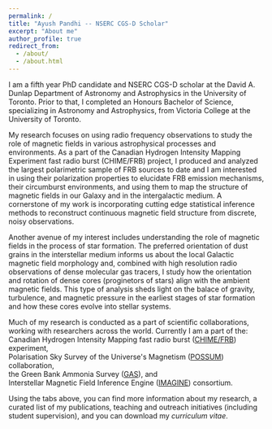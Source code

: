 ```yaml
---
permalink: /
title: "Ayush Pandhi -- NSERC CGS-D Scholar"
excerpt: "About me"
author_profile: true
redirect_from: 
  - /about/
  - /about.html
---
```

I am a fifth year PhD candidate and NSERC CGS-D scholar at the David A. Dunlap Department of Astronomy and Astrophysics in the University of Toronto. Prior to that, I completed an Honours Bachelor of Science, specializing in Astronomy and Astrophysics, from Victoria College at the University of Toronto.

My research focuses on using radio frequency observations to study the role of magnetic fields in various astrophysical processes and environments. As a part of the Canadian Hydrogen Intensity Mapping Experiment fast radio burst (CHIME/FRB) project, I produced and analyzed the largest polarimetric sample of FRB sources to date and I am interested in using their polarization properties to elucidate FRB emission mechanisms, their circumburst environments, and using them to map the structure of magnetic fields in our Galaxy and in the intergalactic medium. A cornerstone of my work is incorporating cutting edge statistical inference methods to reconstruct continuous magnetic field structure from discrete, noisy observations.

Another avenue of my interest includes understanding the role of magnetic fields in the process of star formation. The preferred orientation of dust grains in the interstellar medium informs us about the local Galactic magnetic field morphology and, combined with high resolution radio observations of dense molecular gas tracers, I study how the orientation and rotation of dense cores (proginetors of stars) align with the ambient magnetic fields. This type of analysis sheds light on the balace of gravity, turbulence, and magnetic pressure in the earliest stages of star formation and how these cores evolve into stellar systems.

Much of my research is conducted as a part of scientific collaborations, working with researchers across the world. Currently I am a part of the:<br> Canadian Hydrogen Intensity Mapping fast radio burst ([CHIME/FRB](https://chime-experiment.ca/en)) experiment,<br> Polarisation Sky Survey of the Universe's Magnetism ([POSSUM](https://askap.org/possum/)) collaboration,<br> the Green Bank Ammonia Survey ([GAS](https://greenbankobservatory.org/science/gbt-surveys/gas-survey-2/)), and<br> Interstellar Magnetic Field Inference Engine ([IMAGINE](https://www.astro.ru.nl/imagine/)) consortium.

Using the tabs above, you can find more information about my research, a curated list of my publications, teaching and outreach initiatives (including student supervision), and you can download my _curriculum vitae_.
